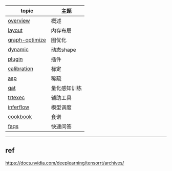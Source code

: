 
|**topic**                       | **主题**|     
|    ---                         | --- |     
|[overview](./overview.md)       |概述  |         
|[layout](./layout/readme.md)    |内存布局|        
|[graph-optimize](./graph-optimize/readme.md)    |图优化|      
|[dynamic](./dynamic/readme.md)  |动态shape |    
|[plugin](./plugin/readme.md)    |插件  |       
|[calibration](./calibration/readme.md)  |标定 |          
|[asp](./asp/readme.md)          |稀疏 |       
|[qat](./qat/readme.md)          |量化感知训练 |       
|[trtexec](./trtexec/readme.md)         |辅助工具 |      
|[inferflow](./inferflow/readme.md) |模型调度|     
|[cookbook](https://github.com/lix19937/trt-samples-for-hackathon-cn/blob/master/cookbook/) |食谱|     
|[faqs](./faqs.md)                  |快速问答|     

--------------------------------------     
## ref    
https://docs.nvidia.com/deeplearning/tensorrt/archives/   

